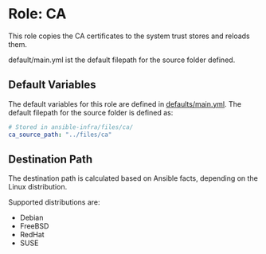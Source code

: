 # Role: CA

This role copies the CA certificates to the system trust stores and reloads them.

default/main.yml ist the default filepath for the source folder defined.

## Default Variables

The default variables for this role are defined in [defaults/main.yml](defaults/main.yml). The default filepath for the source folder is defined as:

```yml
# Stored in ansible-infra/files/ca/
ca_source_path: "../files/ca"
```

## Destination Path

The destination path is calculated based on Ansible facts, depending on the Linux distribution.

Supported distributions are:

- Debian
- FreeBSD
- RedHat
- SUSE
